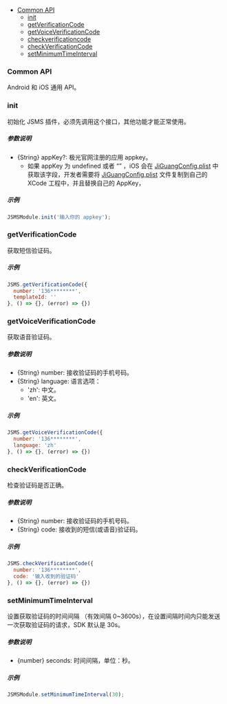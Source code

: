 * [Common API](#common-api)
  * [init](#init)
  * [getVerificationCode](#getverificationcode)
  * [getVoiceVerificationCode](#getvoiceverificationcode)
  * [checkverificationcode](#checkverificationcode)
  * [checkVerificationCode](#checkverificationcode)
  * [setMinimumTimeInterval](#setminimumtimeinterval)

### Common API

Android 和 iOS 通用 API。

### init

初始化 JSMS 插件，必须先调用这个接口，其他功能才能正常使用。

##### 参数说明

- {String} appKey?: 极光官网注册的应用 appkey。
  - 如果 appKey 为 undefined 或者 “” ，iOS 会在 [JiGuangConfig.plist](../JiGuangConfig.plist) 中获取该字段，开发者需要将  [JiGuangConfig.plist](../JiGuangConfig.plist)  文件复制到自己的 XCode 工程中，并且替换自己的 AppKey，

##### 示例

```javascript
JSMSModule.init('输入你的 appkey');
```
### getVerificationCode

获取短信验证码。

##### 示例

```javascript
JSMS.getVerificationCode({
  number: '136********', 
  templateId: ''
}, () => {}, (error) => {})
```

### getVoiceVerificationCode

获取语音验证码。

##### 参数说明

- {String} number: 接收验证码的手机号码。
- {String} language: 语言选项：
  - 'zh': 中文。
  - 'en': 英文。

##### 示例

```javascript
JSMS.getVoiceVerificationCode({
  number: '136********', 
  language: 'zh'
}, () => {}, (error) => {})
```

### checkVerificationCode

检查验证码是否正确。

##### 参数说明

- {String} number: 接收验证码的手机号码。
- {String} code: 接收到的短信(或语音)验证码。

##### 示例

```javascript
JSMS.checkVerificationCode({
  number: '136********', 
  code: '输入收到的验证码'
}, () => {}, (error) => {})
```

### setMinimumTimeInterval

设置获取验证码的时间间隔 （有效间隔 0~3600s），在设置间隔时间内只能发送一次获取验证码的请求，SDK 默认是 30s。

##### 参数说明

- {number} seconds: 时间间隔，单位：秒。

##### 示例

```javascript
JSMSModule.setMinimumTimeInterval(30);
```




